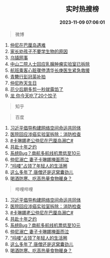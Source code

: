 <div align="center"><h2>实时热搜榜</h2><h4>2023-11-09 07:06:01</h4></div>

> 微博  

1. [仲尼在巴厘岛遇难](https://s.weibo.com/weibo?q=%23%E4%BB%B2%E5%B0%BC%E5%9C%A8%E5%B7%B4%E5%8E%98%E5%B2%9B%E9%81%87%E9%9A%BE%23&t=31&band_rank=1&Refer=top)<br />
2. [家长劝孩子不要学生物的原因](https://s.weibo.com/weibo?q=%E5%AE%B6%E9%95%BF%E5%8A%9D%E5%AD%A9%E5%AD%90%E4%B8%8D%E8%A6%81%E5%AD%A6%E7%94%9F%E7%89%A9%E7%9A%84%E5%8E%9F%E5%9B%A0&t=31&band_rank=2&Refer=top)<br />
3. [乌镇网事](https://s.weibo.com/weibo?q=%23%E4%B9%8C%E9%95%87%E7%BD%91%E4%BA%8B%23&t=31&band_rank=3&Refer=top)<br />
4. [中山二院人士回应乳腺肿瘤实验室已拆除](https://s.weibo.com/weibo?q=%23%E4%B8%AD%E5%B1%B1%E4%BA%8C%E9%99%A2%E4%BA%BA%E5%A3%AB%E5%9B%9E%E5%BA%94%E4%B9%B3%E8%85%BA%E8%82%BF%E7%98%A4%E5%AE%9E%E9%AA%8C%E5%AE%A4%E5%B7%B2%E6%8B%86%E9%99%A4%23&t=31&band_rank=4&Refer=top)<br />
5. [航班乘客心脏骤停清华长庚医生紧急救援](https://s.weibo.com/weibo?q=%23%E8%88%AA%E7%8F%AD%E4%B9%98%E5%AE%A2%E5%BF%83%E8%84%8F%E9%AA%A4%E5%81%9C%E6%B8%85%E5%8D%8E%E9%95%BF%E5%BA%9A%E5%8C%BB%E7%94%9F%E7%B4%A7%E6%80%A5%E6%95%91%E6%8F%B4%23&t=31&band_rank=5&Refer=top)<br />
6. [青簪行彭冠英补拍](https://s.weibo.com/weibo?q=%23%E9%9D%92%E7%B0%AA%E8%A1%8C%E5%BD%AD%E5%86%A0%E8%8B%B1%E8%A1%A5%E6%8B%8D%23&t=31&band_rank=6&Refer=top)<br />
7. [仲尼昨天生日](https://s.weibo.com/weibo?q=%E4%BB%B2%E5%B0%BC%E6%98%A8%E5%A4%A9%E7%94%9F%E6%97%A5&t=31&band_rank=7&Refer=top)<br />
8. [花少后期多剪一秒就露馅了](https://s.weibo.com/weibo?q=%23%E8%8A%B1%E5%B0%91%E5%90%8E%E6%9C%9F%E5%A4%9A%E5%89%AA%E4%B8%80%E7%A7%92%E5%B0%B1%E9%9C%B2%E9%A6%85%E4%BA%86%23&t=31&band_rank=8&Refer=top)<br />
9. [龙 你今天吃了20个饺子](https://s.weibo.com/weibo?q=%E9%BE%99%20%E4%BD%A0%E4%BB%8A%E5%A4%A9%E5%90%83%E4%BA%8620%E4%B8%AA%E9%A5%BA%E5%AD%90&t=31&band_rank=9&Refer=top)<br />

> 知乎  


> 百度  

1. [习近平倡导构建网络空间命运共同体](https://www.baidu.com/s?wd=%E4%B9%A0%E8%BF%91%E5%B9%B3%E5%80%A1%E5%AF%BC%E6%9E%84%E5%BB%BA%E7%BD%91%E7%BB%9C%E7%A9%BA%E9%97%B4%E5%91%BD%E8%BF%90%E5%85%B1%E5%90%8C%E4%BD%93&sa=fyb_news&rsv_dl=fyb_news)<br />
2. [医院回应涉癌实验室拆除：消防检查](https://www.baidu.com/s?wd=%E5%8C%BB%E9%99%A2%E5%9B%9E%E5%BA%94%E6%B6%89%E7%99%8C%E5%AE%9E%E9%AA%8C%E5%AE%A4%E6%8B%86%E9%99%A4%EF%BC%9A%E6%B6%88%E9%98%B2%E6%A3%80%E6%9F%A5&sa=fyb_news&rsv_dl=fyb_news)<br />
3. [#卡琳娜老公仲尼在巴厘岛溺亡#](https://www.baidu.com/s?wd=%23%E4%BB%B2%E5%B0%BC%E5%9C%A8%E5%B7%B4%E5%8E%98%E5%B2%9B%E6%BA%BA%E4%BA%A1%23&sa=fyb_news&rsv_dl=fyb_news)<br />
4. [共赴十年之约](https://www.baidu.com/s?wd=%E5%85%B1%E8%B5%B4%E5%8D%81%E5%B9%B4%E4%B9%8B%E7%BA%A6&sa=fyb_news&rsv_dl=fyb_news)<br />
5. [系统Bug？南航多航线机票低至10元](https://www.baidu.com/s?wd=%E7%B3%BB%E7%BB%9FBug%EF%BC%9F%E5%8D%97%E8%88%AA%E5%A4%9A%E8%88%AA%E7%BA%BF%E6%9C%BA%E7%A5%A8%E4%BD%8E%E8%87%B310%E5%85%83&sa=fyb_news&rsv_dl=fyb_news)<br />
6. [仲尼溺亡 妻子卡琳娜掩面而泣](https://www.baidu.com/s?wd=%E4%BB%B2%E5%B0%BC%E6%BA%BA%E4%BA%A1+%E5%A6%BB%E5%AD%90%E5%8D%A1%E7%90%B3%E5%A8%9C%E6%8E%A9%E9%9D%A2%E8%80%8C%E6%B3%A3&sa=fyb_news&rsv_dl=fyb_news)<br />
7. [“吗喽”占领了年轻人的生活圈](https://www.baidu.com/s?wd=%E2%80%9C%E5%90%97%E5%96%BD%E2%80%9D%E5%8D%A0%E9%A2%86%E4%BA%86%E5%B9%B4%E8%BD%BB%E4%BA%BA%E7%9A%84%E7%94%9F%E6%B4%BB%E5%9C%88&sa=fyb_news&rsv_dl=fyb_news)<br />
8. [这么多年了 唐僧还是这窝囊劲儿](https://www.baidu.com/s?wd=%E8%BF%99%E4%B9%88%E5%A4%9A%E5%B9%B4%E4%BA%86+%E5%94%90%E5%83%A7%E8%BF%98%E6%98%AF%E8%BF%99%E7%AA%9D%E5%9B%8A%E5%8A%B2%E5%84%BF&sa=fyb_news&rsv_dl=fyb_news)<br />
9. [喝酒防寒、吃高热量食物暖身？](https://www.baidu.com/s?wd=%E5%96%9D%E9%85%92%E9%98%B2%E5%AF%92%E3%80%81%E5%90%83%E9%AB%98%E7%83%AD%E9%87%8F%E9%A3%9F%E7%89%A9%E6%9A%96%E8%BA%AB%EF%BC%9F&sa=fyb_news&rsv_dl=fyb_news)<br />

> 哔哩哔哩  

1. [习近平倡导构建网络空间命运共同体](https://www.baidu.com/s?wd=%E4%B9%A0%E8%BF%91%E5%B9%B3%E5%80%A1%E5%AF%BC%E6%9E%84%E5%BB%BA%E7%BD%91%E7%BB%9C%E7%A9%BA%E9%97%B4%E5%91%BD%E8%BF%90%E5%85%B1%E5%90%8C%E4%BD%93&sa=fyb_news&rsv_dl=fyb_news)<br />
2. [医院回应涉癌实验室拆除：消防检查](https://www.baidu.com/s?wd=%E5%8C%BB%E9%99%A2%E5%9B%9E%E5%BA%94%E6%B6%89%E7%99%8C%E5%AE%9E%E9%AA%8C%E5%AE%A4%E6%8B%86%E9%99%A4%EF%BC%9A%E6%B6%88%E9%98%B2%E6%A3%80%E6%9F%A5&sa=fyb_news&rsv_dl=fyb_news)<br />
3. [#卡琳娜老公仲尼在巴厘岛溺亡#](https://www.baidu.com/s?wd=%23%E4%BB%B2%E5%B0%BC%E5%9C%A8%E5%B7%B4%E5%8E%98%E5%B2%9B%E6%BA%BA%E4%BA%A1%23&sa=fyb_news&rsv_dl=fyb_news)<br />
4. [共赴十年之约](https://www.baidu.com/s?wd=%E5%85%B1%E8%B5%B4%E5%8D%81%E5%B9%B4%E4%B9%8B%E7%BA%A6&sa=fyb_news&rsv_dl=fyb_news)<br />
5. [系统Bug？南航多航线机票低至10元](https://www.baidu.com/s?wd=%E7%B3%BB%E7%BB%9FBug%EF%BC%9F%E5%8D%97%E8%88%AA%E5%A4%9A%E8%88%AA%E7%BA%BF%E6%9C%BA%E7%A5%A8%E4%BD%8E%E8%87%B310%E5%85%83&sa=fyb_news&rsv_dl=fyb_news)<br />
6. [仲尼溺亡 妻子卡琳娜掩面而泣](https://www.baidu.com/s?wd=%E4%BB%B2%E5%B0%BC%E6%BA%BA%E4%BA%A1+%E5%A6%BB%E5%AD%90%E5%8D%A1%E7%90%B3%E5%A8%9C%E6%8E%A9%E9%9D%A2%E8%80%8C%E6%B3%A3&sa=fyb_news&rsv_dl=fyb_news)<br />
7. [“吗喽”占领了年轻人的生活圈](https://www.baidu.com/s?wd=%E2%80%9C%E5%90%97%E5%96%BD%E2%80%9D%E5%8D%A0%E9%A2%86%E4%BA%86%E5%B9%B4%E8%BD%BB%E4%BA%BA%E7%9A%84%E7%94%9F%E6%B4%BB%E5%9C%88&sa=fyb_news&rsv_dl=fyb_news)<br />
8. [这么多年了 唐僧还是这窝囊劲儿](https://www.baidu.com/s?wd=%E8%BF%99%E4%B9%88%E5%A4%9A%E5%B9%B4%E4%BA%86+%E5%94%90%E5%83%A7%E8%BF%98%E6%98%AF%E8%BF%99%E7%AA%9D%E5%9B%8A%E5%8A%B2%E5%84%BF&sa=fyb_news&rsv_dl=fyb_news)<br />
9. [喝酒防寒、吃高热量食物暖身？](https://www.baidu.com/s?wd=%E5%96%9D%E9%85%92%E9%98%B2%E5%AF%92%E3%80%81%E5%90%83%E9%AB%98%E7%83%AD%E9%87%8F%E9%A3%9F%E7%89%A9%E6%9A%96%E8%BA%AB%EF%BC%9F&sa=fyb_news&rsv_dl=fyb_news)<br />
